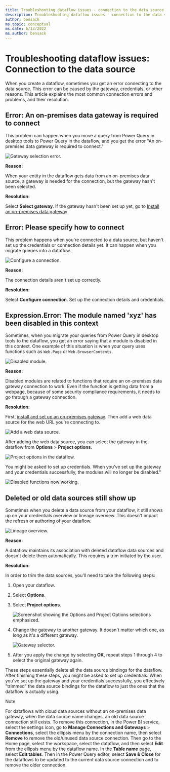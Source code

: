 ```yaml
---
title: Troubleshooting dataflow issues - connection to the data source
description: Troubleshooting dataflow issues - connection to the data source
author: bensack
ms.topic: conceptual
ms.date: 6/13/2022
ms.author: bensack
---
```


# Troubleshooting dataflow issues: Connection to the data source

When you create a dataflow, sometimes you get an error connecting to the data source. This error can be caused by the gateway, credentials, or other reasons. This article explains the most common connection errors and problems, and their resolution.

## Error: An on-premises data gateway is required to connect

This problem can happen when you move a query from Power Query in desktop tools to Power Query in the dataflow, and you get the error "An on-premises data gateway is required to connect."

![Gateway selection error.](media/troubleshooting-dataflow-issues-connection-to-the-data-source/gateway-select-error.png)

**Reason:**

When your entity in the dataflow gets data from an on-premises data source, a gateway is needed for the connection, but the gateway hasn't been selected.

**Resolution:**

Select **Select gateway**. If the gateway hasn't been set up yet, go to [Install an on-premises data gateway](/data-integration/gateway/service-gateway-install).

## Error: Please specify how to connect

This problem happens when you're connected to a data source, but haven't set up the credentials or connection details yet. It can happen when you migrate queries into a dataflow.

![Configure a connection.](media/troubleshooting-dataflow-issues-connection-to-the-data-source/configure-connection.png)

**Reason:**

The connection details aren't set up correctly.

**Resolution:**

Select **Configure connection**. Set up the connection details and credentials.

## Expression.Error: The module named 'xyz' has been disabled in this context

Sometimes, when you migrate your queries from Power Query in desktop tools to the dataflow, you get an error saying that a module is disabled in this context. One example of this situation is when your query uses functions such as `Web.Page` or `Web.BrowserContents`.

![Disabled module.](media/troubleshooting-dataflow-issues-connection-to-the-data-source/disabled-module.png)

**Reason:**

Disabled modules are related to functions that require an on-premises data gateway connection to work. Even if the function is getting data from a webpage, because of some security compliance requirements, it needs to go through a gateway connection.

**Resolution:**

First, [install and set up an on-premises gateway](/data-integration/gateway/service-gateway-install). Then add a web data source for the web URL you're connecting to.

![Add a web data source.](media/troubleshooting-dataflow-issues-connection-to-the-data-source/web-data-source-in-gateway.png)

After adding the web data source, you can select the gateway in the dataflow from **Options** > **Project options**.

![Project options in the dataflow.](media/troubleshooting-dataflow-issues-connection-to-the-data-source/project-options.png)

You might be asked to set up credentials. When you've set up the gateway and your credentials successfully, the modules will no longer be disabled."

![Disabled functions now working.](media/troubleshooting-dataflow-issues-connection-to-the-data-source/disabled-function-working-fine.png)

## Deleted or old data sources still show up

Sometimes when you delete a data source from your dataflow, it still shows up on your credentials overview or lineage overview. This doesn't impact the refresh or authoring of your dataflow.

![Lineage overview.](media/troubleshooting-dataflow-issues-connection-to-the-data-source/linage-overview.png)

**Reason:**

A dataflow maintains its association with deleted dataflow data sources and doesn't delete them automatically. This requires a trim initiated by the user.

**Resolution:**

In order to trim the data sources, you'll need to take the following steps:

1. Open your dataflow.

1. Select **Options**.

1. Select **Project options**.

   ![Screenshot showing the Options and Project Options selections emphasized.](media/troubleshooting-dataflow-issues-connection-to-the-data-source/project-options.png)

1. Change the gateway to another gateway. It doesn't matter which one, as long as it's a different gateway.

   ![Gateway selector.](media/troubleshooting-dataflow-issues-connection-to-the-data-source/gateway-selection.png)


1. After you apply the change by selecting **OK**, repeat steps 1 through 4 to select the original gateway again.

These steps essentially delete all the data source bindings for the dataflow. After finishing these steps, you might be asked to set up credentials. When you've set up the gateway and your credentials successfully, you effectively "trimmed" the data source bindings for the dataflow to just the ones that the dataflow is actually using.


> [!NOTE] 
> For dataflows with cloud data sources without an on-premises data gateway, when the data source name changes, an old data source connection still exists. To remove this connection, in the Power BI service, select the settings icon, go to **Manage Connections and Gateways** > **Connections**, select the ellipsis menu by the connection name, then select **Remove** to remove the old/unused data source connection. Then go to the Home page, select the workspace, select the dataflow, and then select **Edit** from the ellipsis menu by the dataflow name. In the **Table name** page, select **Edit tables**. Then in the Power Query editor, select **Save & Close** for the dataflows to be updated to the current data source connection and to remove the older connection. 
